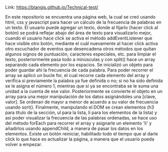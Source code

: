 Link: https://blangis.github.io/Technical-test/

En este repositorio se encuentra una página web, la cual se creó usando html, css y javascript para hacer un cálculo de la frecuencia de palabras en un texto.
El usuario puede agregar un texto, donde al fijarlo (hacer click al botón) se podrá reflejar abajo del área de texto para visualizarlo mejor, cuando el usuario hace click se activa el método addEventListener que hace visible otro botón, mediante el cuál nuevamente al hacer click activa otro escuchador de eventos que desencadena otros métodos que quitan algunos signos de puntuación, caracteres especiales, etc. para limpiar el texto, posteriormente pasa todo a minúsculas y con split() hace un array separando cada elemento por los espacios. 
Se inicializó un objeto para poder guardar ahí la frecuencia de cada palabra. Para poder recorrer el array se aplicó un bucle for, el cual recorre cada elemento del array y verifica si previamente la palabra ya fue definida o no; si no ha sido definida se le asigna el número 1, mientras que sí ya se encontraba se le suma una unidad a la cuenta de ese valor. 
Posteriormente se convierte el objeto en un array para una mejor manipulación de los datos asignándoles una [clave, valor]. Se ordenan de mayor a menor de acuerdo a su valor de frecuencia usando sort().
Finalmente, manipulando el DOM se crean elementos (h3 para título de la sección, ul para la lista, li para los elementos de la lista) y así poder visualizar la frecuencia de las palabras ordenadas, se hace uso del método forEach para recorrer el array y asignarle un elemento 'li' y añadirlos usando appendChild, a manera de pasar los datos en los elementos. 
Existe un botón reiniciar, habilitado todo el tiempo que al darle click lo que hace es actualizar la página, a manera que el usuario pueda volver a empezar. 
